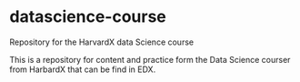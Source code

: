 # datascience-course
Repository for the HarvardX data Science course

This is a repository for content and practice form the Data Science courser from HarbardX that can be find in EDX.
